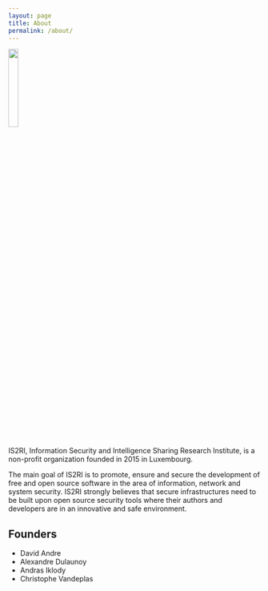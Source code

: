 ```yaml
---
layout: page
title: About
permalink: /about/
---
```


<img src="{{site.url}}{{site.baseurl}}/img/is2ri-logo.png" height="20%" width="20%" />

IS2RI, Information Security and Intelligence Sharing Research Institute, is a non-profit organization founded in 2015 in Luxembourg.

The main goal of IS2RI is to promote, ensure and secure the development of free and open source software in the area of information, network and system security. IS2RI strongly believes that secure infrastructures need to be built upon open source security tools where their authors and developers are in an innovative and safe environment.

## Founders

* David Andre
* Alexandre Dulaunoy
* Andras Iklody
* Christophe Vandeplas

